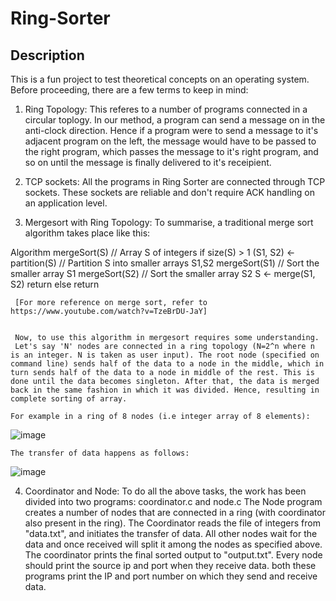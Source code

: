 # Ring-Sorter

## Description
This is a fun project to test theoretical concepts on an operating system. Before proceeding, there are a few terms to keep in mind:

  1. Ring Topology: This referes to a number of programs connected in a circular toplogy. In our method, a program can send a message on in the anti-clock direction. Hence if a program were to send a message to it's adjacent program on the left, the message would have to be passed to the right program, which passes the message to it's right program, and so on until the message is finally delivered to it's receipient.
  
  2. TCP sockets: All the programs in Ring Sorter are connected through TCP sockets. These sockets are reliable and don't require ACK handling on an application level.
  
  3. Mergesort with Ring Topology: To summarise, a traditional merge sort algorithm takes place like this:
 
   Algorithm mergeSort(S)             // Array S of integers
      if size(S) > 1
          (S1, S2) <- partition(S)    // Partition S into smaller arrays S1,S2
          mergeSort(S1)               // Sort the smaller array S1
          mergeSort(S2)               // Sort the smaller array S2
          S <- merge(S1, S2)
          return
      else
          return
          
          
     [For more reference on merge sort, refer to https://www.youtube.com/watch?v=TzeBrDU-JaY]
     
     
     Now, to use this algorithm in mergesort requires some understanding. 
     Let's say 'N' nodes are connected in a ring topology (N=2^n where n is an integer. N is taken as user input). The root node (specified on command line) sends half of the data to a node in the middle, which in turn sends half of the data to a node in middle of the rest. This is done until the data becomes singleton. After that, the data is merged back in the same fashion in which it was divided. Hence, resulting in complete sorting of array.

    For example in a ring of 8 nodes (i.e integer array of 8 elements):

![image](https://user-images.githubusercontent.com/76866159/105621676-1d6c2580-5e30-11eb-9b9e-19c449cd8a6e.png)

    The transfer of data happens as follows:
![image](https://user-images.githubusercontent.com/76866159/105621700-4c829700-5e30-11eb-8464-03a233735bf0.png)

  4. Coordinator and Node: To do all the above tasks, the work has been divided into two programs: coordinator.c and node.c
      The Node program creates a number of nodes that are connected in a ring (with coordinator also present in the ring).
      The Coordinator reads the file of integers from "data.txt", and initiates the transfer of data. All other nodes wait for the data and once received will split it among the nodes as specified above. The coordinator prints the final sorted output to "output.txt". Every node should print the source ip and port
when they receive data. both these programs print the IP and port number on which they send and receive data. 
